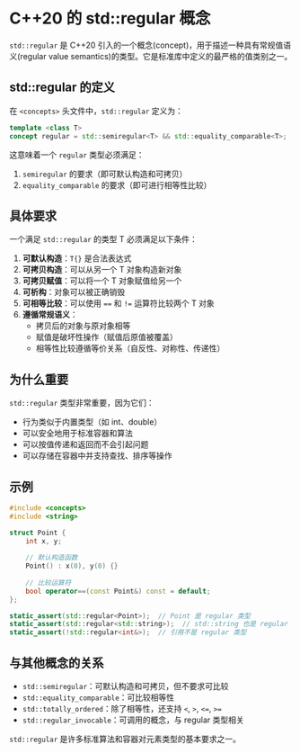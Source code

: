 # C++20 的 std::regular 概念

`std::regular` 是 C++20 引入的一个概念(concept)，用于描述一种具有常规值语义(regular value semantics)的类型。它是标准库中定义的最严格的值类别之一。

## std::regular 的定义

在 `<concepts>` 头文件中，`std::regular` 定义为：

```cpp
template <class T>
concept regular = std::semiregular<T> && std::equality_comparable<T>;
```

这意味着一个 `regular` 类型必须满足：
1. `semiregular` 的要求（即可默认构造和可拷贝）
2. `equality_comparable` 的要求（即可进行相等性比较）

## 具体要求

一个满足 `std::regular` 的类型 T 必须满足以下条件：

1. **可默认构造**：`T{}` 是合法表达式
2. **可拷贝构造**：可以从另一个 T 对象构造新对象
3. **可拷贝赋值**：可以将一个 T 对象赋值给另一个
4. **可析构**：对象可以被正确销毁
5. **可相等比较**：可以使用 `==` 和 `!=` 运算符比较两个 T 对象
6. **遵循常规语义**：
   - 拷贝后的对象与原对象相等
   - 赋值是破坏性操作（赋值后原值被覆盖）
   - 相等性比较遵循等价关系（自反性、对称性、传递性）

## 为什么重要

`std::regular` 类型非常重要，因为它们：

- 行为类似于内置类型（如 int、double）
- 可以安全地用于标准容器和算法
- 可以按值传递和返回而不会引起问题
- 可以存储在容器中并支持查找、排序等操作

## 示例

```cpp
#include <concepts>
#include <string>

struct Point {
    int x, y;
    
    // 默认构造函数
    Point() : x(0), y(0) {}
    
    // 比较运算符
    bool operator==(const Point&) const = default;
};

static_assert(std::regular<Point>);  // Point 是 regular 类型
static_assert(std::regular<std::string>);  // std::string 也是 regular 类型
static_assert(!std::regular<int&>);  // 引用不是 regular 类型
```

## 与其他概念的关系

- `std::semiregular`：可默认构造和可拷贝，但不要求可比较
- `std::equality_comparable`：可比较相等性
- `std::totally_ordered`：除了相等性，还支持 `<`, `>`, `<=`, `>=`
- `std::regular_invocable`：可调用的概念，与 regular 类型相关

`std::regular` 是许多标准算法和容器对元素类型的基本要求之一。